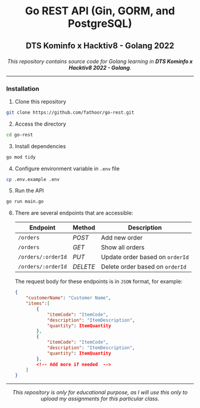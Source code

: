 # <p align="center">Go REST API (Gin, GORM, and PostgreSQL)</p>

##  <p align="center">DTS Kominfo x Hacktiv8 - Golang 2022</p>
 <p align="center"><i>This repository contains source code for Golang learning in <b>DTS Kominfo x Hacktiv8 2022 - Golang</b>.</i></p>

***

### Installation
1. Clone this repository
```bash
git clone https://github.com/fathoor/go-rest.git
```
2. Access the directory
```bash
cd go-rest
```
3. Install dependencies
```bash
go mod tidy
```
4. Configure environment variable in `.env` file
```bash
cp .env.example .env
```
5. Run the API
```bash
go run main.go
```
6. There are several endpoints that are accessible:

    | Endpoint | Method | Description |
    | --- | --- | --- |
    | `/orders` | *POST* | Add new order |
    | `/orders` | *GET* | Show all orders |
    | `/orders/:orderId` | *PUT* | Update order based on `orderId` |
    | `/orders/:orderId` | *DELETE* | Delete order based on `orderId` |

    The request body for these endpoints is in `JSON` format, for example:
    ```json
    {
        "customerName": "Customer Name",
        "items":[
            {
                "itemCode": "ItemCode",
                "description": "ItemDescription",
                "quantity": ItemQuantity
            },
            {
                "itemCode": "ItemCode",
                "description": "ItemDescription",
                "quantity": ItemQuantity
            },
            <!-- Add more if needed  -->
        ]
    }
    ```

***

<p align="center"><i>This repository is only for educational purpose, as I will use this only to upload my assignments for this particular class.</i></p>